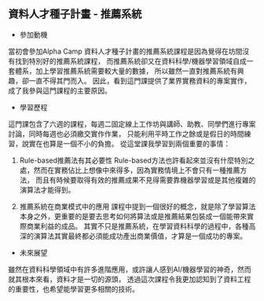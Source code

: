 ## 資料人才種子計畫 - 推薦系統

* 參加動機

當初會參加Alpha Camp 資料人才種子計畫的推薦系統課程是因為覺得在坊間沒有找到特別好的推薦系統課程，
而推薦系統卻又在資料科學/機器學習領域自成一套體系，加上學習推薦系統需要較大量的數據，
所以雖然一直對推薦系統有興趣，卻一直不得其門而入。
因此，看到這門課提供了業界實務資料的專案實作，成了我參與這門課程的主要原因。

* 學習歷程

這門課包含了六週的課程，每週二固定線上工作坊與講師、助教、同學們進行專案討論，同時每週也必須繳交實作作業，
只能利用平時工作之餘或是假日的時間練習，說實在也算是一個不小的負擔。
從這堂課我學習到兩個重要的事情：

1. Rule-based推薦法有其必要性
Rule-based方法也許看起來並沒有什麼特別之處，然而在實務佔比上想像中來得多，因為實務情境上不會只有一種推薦方法，
而且有時候要取得有效的推薦成果不見得需要靠機器學習或是其他複雜的演算法才能得到。

2. 推薦系統在商業模式中的應用
課程中提到一個很好的概念，就是除了學習算法本身之外，更重要的是要去思考如何將算法或是推薦結果包裝成一個能帶來實際商業利益的成品。
其實不只是推薦系統，在學習資料科學的過程中，各種高深的演算法其實最終都必須能成功產出商業價值，才算是一個成功的專案。

* 未來展望

雖然在資料科學領域中有許多進階應用，或許讓人感到AI/機器學習的神奇，然而就其根本來看，資料才是一切的源頭，
透過這次課程令我更加認知到了資料工程的重要性，也希望能學習更多相關的技術。
